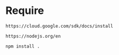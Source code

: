 # Require

```
https://cloud.google.com/sdk/docs/install
```

```
https://nodejs.org/en
```

```
npm install .
```
